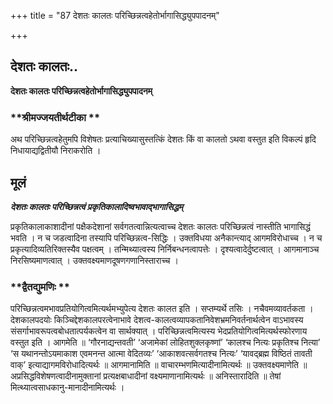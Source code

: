 +++
title = "87 देशतः कालतः परिच्छिन्नत्वहेतोर्भागासिद्ध्युपपादनम्"

+++


## देशतः कालतः..

**देशतः कालतः परिच्छिन्नत्वहेतोर्भागासिद्ध्युपपादनम्**

### **श्रीमज्जयतीर्थटीका **

अथ परिच्छिन्नत्वहेतुमपि विशेषतः प्रत्याचिख्यासुस्तत्किं देशतः किं वा कालतो ऽथवा वस्तुत इति विकल्पं हृदि निधायाद्यद्वितीयौ निराकरोति ।

## **मूलं**

***देशतः कालतः परिच्छिन्नत्वं प्रकृतिकालादिष्वभावाद्भागासिद्धम्***

प्रकृतिकालाकाशादीनां पक्षैकदेशानां सर्वगतत्वान्नित्यत्वाच्च देशतः कालतः परिच्छिन्नत्वं नास्तीति भागासिद्धं भवति । न च जडत्वादिना तस्यापि परिच्छिन्नत्व-सिद्धिः । उक्तविधया अनैकान्त्याद् आगमविरोधाच्च । न च प्रकृत्यादिव्यतिरिक्तस्यैव पक्षत्वम् । तन्मिथ्यात्वस्य निर्निबन्धनत्वापत्तेः । दृश्यत्वादेर्दुष्टत्वात् । आगमानाञ्च निरसिष्यमाणत्वात् । उक्तवक्ष्यमाणदूषणगणानिस्ताराच्च ।

### **द्वैतद्युमणिः **

परिच्छिन्नत्वमभावप्रतियोगित्वमित्यर्थमभ्युपेत्य देशतः कालत इति । सप्तम्यर्थे तसिः । नचैवमव्यावर्तकता । देशकालपदयोः किञ्चिद्देशकालपरत्वेनाभावे देशत्व-कालत्वव्यापकतानिवेशभ्रमनिवर्तनार्थत्वेन वाऽभावस्य संसर्गाभावरूपत्वबोधतात्पर्यकत्वेन वा सार्थक्यात् । परिच्छिन्नत्वमित्यस्य भेदप्रतियोगित्वमित्यर्थस्फोरणाय वस्तुत इति । आगमेति ॥ ‘गौरनाद्यन्तवती’ ‘अजामेकां लोहितशुक्लकृष्णां’ ‘कालश्च नित्यः प्रकृतिश्च नित्या’ ‘स यथानन्तोऽयमाकाश एवमनन्त आत्मा वेदितव्यः’ ‘आकाशवत्सर्वगतश्च नित्यः’ ‘यावद्ब्रह्म विष्ठितं तावती वाक्’ इत्याद्यागमविरोधादित्यर्थः ॥ आगमानामिति ॥ वाचारम्भणमित्यादीनामित्यर्थः ॥ उक्तवक्ष्यमाणेति ॥ अप्रसिद्धविशेषणत्वादीनामुक्तानां प्रत्यक्षबाधादीनां वक्ष्यमाणानामित्यर्थः ॥ अनिस्तारादिति ॥ तेषां मित्थ्यात्वसाधकानु-मानादीनामित्यर्थः ।

